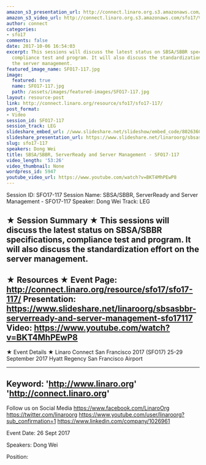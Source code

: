```yaml
---
amazon_s3_presentation_url: http://connect.linaro.org.s3.amazonaws.com/sfo17/Presentations/SFO17-117-ArmServerReady.pdf
amazon_s3_video_url: http://connect.linaro.org.s3.amazonaws.com/sfo17/Videos/SFO17-117%20SBSA%20%20SBBR%2C%20ServerReady%20and%20Server%20Management.mp4
author: connect
categories:
- sfo17
comments: false
date: 2017-10-06 16:54:03
excerpt: This sessions will discuss the latest status on SBSA/SBBR specifications,
  compliance test and program. It will also discuss the standardization effort on
  the server management.
featured_image_name: SFO17-117.jpg
image:
  featured: true
  name: SFO17-117.jpg
  path: /assets/images/featured-images/SFO17-117.jpg
layout: resource-post
link: http://connect.linaro.org/resource/sfo17/sfo17-117/
post_format:
- Video
session_id: SFO17-117
session_track: LEG
slideshare_embed_url: //www.slideshare.net/slideshow/embed_code/80263604
slideshare_presentation_url: https://www.slideshare.net/linaroorg/sbsasbbr-serverready-and-server-management-sfo17117
slug: sfo17-117
speakers: Dong Wei
title: SBSA/SBBR, ServerReady and Server Management - SFO17-117
video_length: '53:26'
video_thumbnail: None
wordpress_id: 5947
youtube_video_url: https://www.youtube.com/watch?v=BKT4MhPEwP8
---
```


Session ID: SFO17-117
Session Name: SBSA/SBBR, ServerReady and Server Management - SFO17-117
Speaker: Dong Wei
Track: LEG


★ Session Summary ★
This sessions will discuss the latest status on SBSA/SBBR specifications, compliance test and program. It will also discuss the standardization effort on the server management.
---------------------------------------------------
★ Resources ★
Event Page: http://connect.linaro.org/resource/sfo17/sfo17-117/
Presentation: https://www.slideshare.net/linaroorg/sbsasbbr-serverready-and-server-management-sfo17117
Video: https://www.youtube.com/watch?v=BKT4MhPEwP8
 ---------------------------------------------------

★ Event Details ★
Linaro Connect San Francisco 2017 (SFO17)
25-29 September 2017
Hyatt Regency San Francisco Airport

---------------------------------------------------
Keyword: 
'http://www.linaro.org'
'http://connect.linaro.org'
---------------------------------------------------
Follow us on Social Media
https://www.facebook.com/LinaroOrg
https://twitter.com/linaroorg
https://www.youtube.com/user/linaroorg?sub_confirmation=1
https://www.linkedin.com/company/1026961

Event Date: 26 Sept 2017

Speakers: Dong Wei

Position: